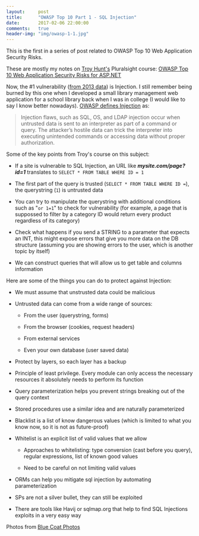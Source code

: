 ```yaml
---
layout:     post
title:      "OWASP Top 10 Part 1 - SQL Injection"
date:       2017-02-06 22:00:00
comments:   true
header-img: "img/owasp-1-1.jpg"
---
```


This is the first in a series of post related to OWASP Top 10 Web Application Security Risks. 

These are mostly my notes on [Troy Hunt's](https://www.troyhunt.com/) Pluralsight course: [OWASP Top 10 Web Application Security Risks for ASP.NET](https://app.pluralsight.com/library/courses/owasp-top10-aspdotnet-application-security-risks/table-of-contents)

Now, the #1 vulnerability ([from 2013 data](https://www.owasp.org/index.php/Top_10_2013-A1-Injection)) is Injection. I still remember being burned by this one when I developed a small library management web application for a school library back when I was in college (I would like to say I know better nowadays). [OWASP defines Injection](https://www.owasp.org/index.php/Top_10_2013-Top_10) as:

> Injection flaws, such as SQL, OS, and LDAP injection occur when untrusted data is sent to an interpreter as part of a command or query. The attacker’s hostile data can trick the interpreter into executing unintended commands or accessing data without proper authorization.

Some of the key points from Troy's course on this subject:

* If a site is vulnerable to SQL Injection, an URL like ___mysite.com/page?id=1___ translates to `SELECT * FROM TABLE WHERE ID = 1`

* The first part of the query is trusted (`SELECT * FROM TABLE WHERE ID =`), the querystring (`1`) is untrusted data

* You can try to manipulate the querystring with additional conditions such as "`or 1=1`" to check for vulnerability (for example, a page that is suppossed to filter by a category ID would return every product regardless of its category)

* Check what happens if you send a STRING to a parameter that expects an INT, this might expose errors that give you more data on the DB structure (assuming you are showing errors to the user, which is another topic by itself)

* We can construct queries that will allow us to get table and columns information

Here are some of the things you can do to protect against Injection:

* We must assume that unstrusted data could be malicious

* Untrusted data can come from a wide range of sources:
    
    * From the user (querystring, forms)

    * From the browser (cookies, request headers)

    * From external services

    * Even your own database (user saved data)

* Protect by layers, so each layer has a backup

* Principle of least privilege. Every module can only access the necessary resources it absolutely needs to perform its function

* Query parameterization helps you prevent strings breaking out of the query context

* Stored procedures use a similar idea and are naturally parameterized

* Blacklist is a list of know dangerous values (which is limited to what you know now, so it is not as future-proof)

* Whitelist is an explicit list of valid values that we allow

    * Approaches to whitelisting: type conversion (cast before you query), regular expressions, list of known good values

    * Need to be careful on not limiting valid values

* ORMs can help you mitigate sql injection by automating parameterization

* SPs are not a silver bullet, they can still be exploited

* There are tools like Havij or sqlmap.org that help to find SQL Injections exploits in a very easy way

Photos from [Blue Coat Photos](https://www.flickr.com/photos/111692634@N04/15921569186/in/photolist-qfWcPy-gngGKL-q2ocGj-qrABbJ-ro5xU1-qYev3B-ro5DDC-qYiH81-rmjjZ4-ro4o1J-rEx1HA-rECVo8-robWeD-rmjqPR-robWgc-ro5DzE-robQLe-rmjjTT-q6KKv7-qsfqgb-ndASYe-qHDbVQ-bn1dAB-nvNC6S-bn1fqR-nvNC2K-nN173t-nNfbpu-nwQJ6x-nt69Ly-nv4V1B-eveTnQ-nwUEQ6-nv58Bi-nxrmjr-evXWKB-evXXtM-evXUxR-ew26mw-evXZ5n-nt2qQL-evrRCB-ew24jo-nuNhZ5-ndztgg-bbBzjz-nLfGFW-nLfrQ3-nvNDtb-nvNz3E)